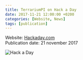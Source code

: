 ```yaml
---
title: TerrariumPI on Hack a Day
date: 2017-11-21 12:00:00 +0200
categories: [Website, News]
tags: [publication]
---
```

Website: [Hackaday.com](https://hackaday.com/2017/11/21/python-keeps-a-gecko-happy/)\
Publication date: 21 november 2017

![Hack a Day](/assets/img/publications/Pubication_Hackaday-TerrariumPI-21-11-2017.webp)
